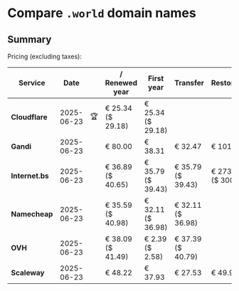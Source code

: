 # Compare `.world` domain names

## Summary

Pricing (excluding taxes):

| Service | Date |  | / Renewed year | First year | Transfer | Restoration |
|--|--|--|--|--|--|--|
| **Cloudflare** | 2025-06-23 | 🏆 | € 25.34<br>($ 29.18) | € 25.34<br>($ 29.18) |  |  |
| **Gandi** | 2025-06-23 |  | € 80.00 | € 38.31 | € 32.47 | € 101.44 |
| **Internet.bs** | 2025-06-23 |  | € 36.89<br>($ 40.65) | € 35.79<br>($ 39.43) | € 35.79<br>($ 39.43) | € 273.09<br>($ 300.85) |
| **Namecheap** | 2025-06-23 |  | € 35.59<br>($ 40.98) | € 32.11<br>($ 36.98) | € 32.11<br>($ 36.98) |  |
| **OVH** | 2025-06-23 |  | € 38.09<br>($ 41.49) | € 2.39<br>($ 2.58) | € 37.39<br>($ 40.79) |  |
| **Scaleway** | 2025-06-23 |  | € 48.22 | € 37.93 | € 27.53 | € 49.99 |

